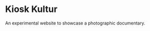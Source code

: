 # Kiosk Kultur
An experimental website to showcase a photographic documentary.

<!-- ## Dependencies -->
